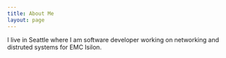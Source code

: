 ```yaml
---
title: About Me
layout: page
---
```

I live in Seattle where I am software developer working on networking and distruted systems for EMC Isilon.
